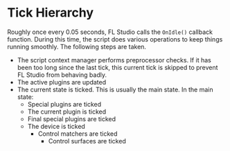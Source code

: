 
# Tick Hierarchy

Roughly once every 0.05 seconds, FL Studio calls the `OnIdle()` callback
function. During this time, the script does various operations to keep things
running smoothly. The following steps are taken.

* The script context manager performs preprocessor checks. If it has been too
  long since the last tick, this current tick is skipped to prevent FL
  Studio from behaving badly.
* The active plugins are updated
* The current state is ticked. This is usually the main state. In the main
  state:
    * Special plugins are ticked
    * The current plugin is ticked
    * Final special plugins are ticked
    * The device is ticked
        * Control matchers are ticked
            * Control surfaces are ticked
